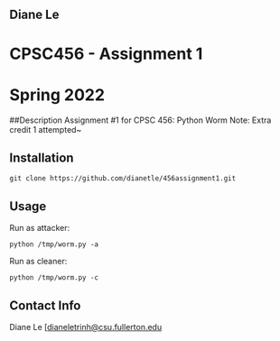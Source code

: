 ## Diane Le
# CPSC456 - Assignment 1
# Spring 2022

##Description
Assignment #1 for CPSC 456: Python Worm 
Note: Extra credit 1 attempted~

## Installation

```
git clone https://github.com/dianetle/456assignment1.git
```

## Usage

Run as attacker:
```
python /tmp/worm.py -a
```

Run as cleaner:
```
python /tmp/worm.py -c
```

## Contact Info

Diane Le [dianeletrinh@csu.fullerton.edu
